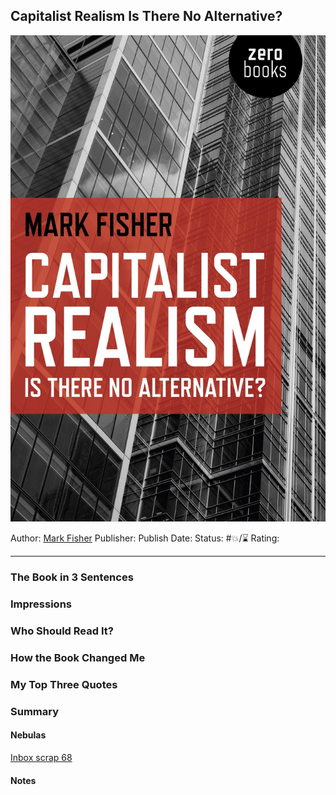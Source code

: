 ## Capitalist Realism Is There No Alternative?

[ ![150](B45478E1-E9A4-4F42-B3FC-7E1E7E5BCF20.jpeg) ](https://www.amazon.com/gp/aw/d/1846943175/ref=tmm_pap_swatch_0?ie=UTF8&qid=1682465118&sr=8-3)

Author: [Mark Fisher]()
Publisher:
Publish Date:
Status: #💥/⌛️ 
Rating:

---

### The Book in 3 Sentences

### Impressions

### Who Should Read It?

### How the Book Changed Me

### My Top Three Quotes

### Summary

#### Nebulas

[Inbox scrap 68](Inbox%20scrap%2068.md)

#### Notes
